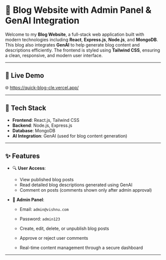 # 📝 Blog Website with Admin Panel & GenAI Integration

Welcome to my **Blog Website**, a full-stack web application built with modern technologies including **React**, **Express.js**, **Node.js**, and **MongoDB**. This blog also integrates **GenAI** to help generate blog content and descriptions efficiently. The frontend is styled using **Tailwind CSS**, ensuring a clean, responsive, and modern user interface.

---

## 🚀 Live Demo

🌐 https://quick-blog-cle.vercel.app/ <!-- Replace with your deployed site URL -->

---

## 🧰 Tech Stack

- **Frontend**: React.js, Tailwind CSS  
- **Backend**: Node.js, Express.js  
- **Database**: MongoDB  
- **AI Integration**: GenAI (used for blog content generation)

---

## ✨ Features

- 🔍 **User Access**:  
  - View published blog posts  
  - Read detailed blog descriptions generated using GenAI  
  - Comment on posts (comments shown only after admin approval)

- 🔐 **Admin Panel**:  
  - Email: `admin@vishnu.com`  
  - Password: `admin123`  

  - Create, edit, delete, or unpublish blog posts  
  - Approve or reject user comments  
  - Real-time content management through a secure dashboard  

---




